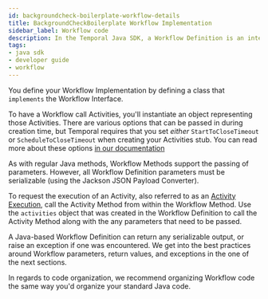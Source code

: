 ```yaml
---
id: backgroundcheck-boilerplate-workflow-details
title: BackgroundCheckBoilerplate Workflow Implementation
sidebar_label: Workflow code
description: In the Temporal Java SDK, a Workflow Definition is an interface and its implementation.
tags:
- java sdk
- developer guide
- workflow
---
```


<!-- DO NOT EDIT THIS FILE DIRECTLY.
THIS FILE IS GENERATED from https://github.com/temporalio/documentation-samples-java/blob/main/backgroundcheck/src/main/java/backgroundcheckboilerplate/BackgroundCheckBoilerplateWorkflowImpl.java. -->

You define your Workflow Implementation by defining a class that `implements` the
Workflow Interface.

To have a Workflow call Activities, you'll instantiate an object representing
those Activities. There are various options that can be passed in during creation
time, but Temporal requires that you set _either_ `StartToCloseTimeout` or `ScheduleToCloseTimeout`
when creating your Activities stub. You can read more about these options [in our documentation](/concepts/activities#start-to-close-timeout)

As with regular Java methods, Workflow Methods support the passing of parameters.
However, all Workflow Definition parameters must be serializable (using the Jackson JSON 
Payload Converter).

To request the execution of an Activity, also referred to as an [Activity Execution](/concepts/what-is-an-activity-execution), 
call the Activity Method from within the Workflow Method. Use the `activities`
object that was created in the Workflow Definition to call the Activity Method 
along with the any parameters that need to be passed. 

A Java-based Workflow Definition can return any serializable output, or raise an 
exception if one was encountered.
We get into the best practices around Workflow parameters, return values, and 
exceptions in the one of the next sections.

In regards to code organization, we recommend organizing Workflow code the same
way you'd organize your standard Java code. 
